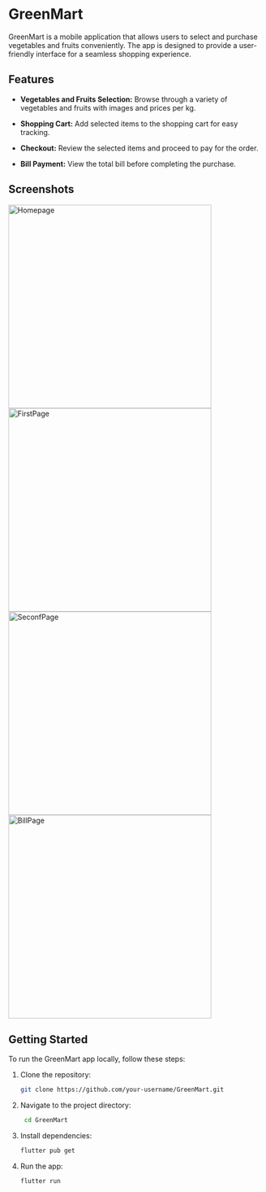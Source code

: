 # GreenMart

GreenMart is a mobile application that allows users to select and purchase vegetables and fruits conveniently. The app is designed to provide a user-friendly interface for a seamless shopping experience.

## Features

- **Vegetables and Fruits Selection:** Browse through a variety of vegetables and fruits with images and prices per kg.

- **Shopping Cart:** Add selected items to the shopping cart for easy tracking.

- **Checkout:** Review the selected items and proceed to pay for the order.

- **Bill Payment:** View the total bill before completing the purchase.

## Screenshots
<div>
<img src="https://github.com/amitsing8576/greenMart/assets/134639939/8ced2678-f919-4bfc-8aec-8fbcc3969675" alt="Homepage" width=400>
<img src="https://github.com/amitsing8576/greenMart/assets/134639939/6211c700-d3e4-4e34-9590-12e11082069b" alt="FirstPage" width=400>
<img src="https://github.com/amitsing8576/greenMart/assets/134639939/43d31583-c490-4903-a189-ce6cc0d6aa8d" alt="SeconfPage" width=400>
<img src="https://github.com/amitsing8576/greenMart/assets/134639939/802fb9cd-484a-4a29-b60f-dda09db44d62" alt="BillPage" width=400>
</div>

## Getting Started

To run the GreenMart app locally, follow these steps:

1. Clone the repository:

   ```bash
   git clone https://github.com/your-username/GreenMart.git
   
2. Navigate to the project directory:

    ```bash
     cd GreenMart

3. Install dependencies:

     ```bash
    flutter pub get

4. Run the app:

    ```bash
   flutter run


